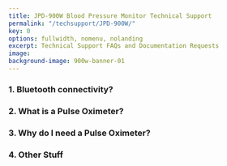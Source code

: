 ```yaml
---
title: JPD-900W Blood Pressure Monitor Technical Support
permalink: "/techsupport/JPD-900W/"
key: 0
options: fullwidth, nomenu, nolanding
excerpt: Technical Support FAQs and Documentation Requests
image: 
background-image: 900w-banner-01
---
```

### 1. Bluetooth connectivity?
### 2. What is a Pulse Oximeter?
### 3. Why do I need a Pulse Oximeter?
### 4. Other Stuff
